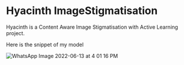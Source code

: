 # Hyacinth ImageStigmatisation
Hyacinth is a Content Aware Image Stigmatisation with Active Learning project. 

Here is the snippet of my model

![WhatsApp Image 2022-06-13 at 4 01 16 PM](https://user-images.githubusercontent.com/84260232/173409764-7810d0de-77ca-46e3-bf93-7992509d6890.png)

